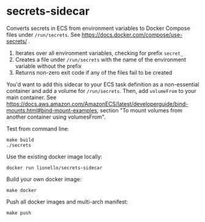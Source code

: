 # secrets-sidecar
Converts secrets in ECS from environment variables to Docker Compose files under `/run/secrets`. See https://docs.docker.com/compose/use-secrets/ .

1. Iterates over all environment variables, checking for prefix `secret_`
2. Creates a file under `/run/secrets` with the name of the environment variable without the prefix
3. Returns non-zero exit code if any of the files fail to be created

You'd want to add this sidecar to your ECS task definition as a non-essential container and add a volume for `/run/secrets`. Then, add `volumeFrom` to your main container. See https://docs.aws.amazon.com/AmazonECS/latest/developerguide/bind-mounts.html#bind-mount-examples, section "To mount volumes from another container using volumesFrom".


Test from command line:
```
make build
./secrets
```

Use the existing docker image locally:
```
docker run lionello/secrets-sidecar
```

Build your own docker image:
```
make docker
```

Push all docker images and multi-arch manifest:
```
make push
```
